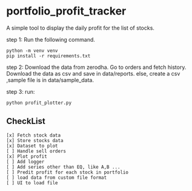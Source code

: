 # portfolio_profit_tracker

A simple tool to display the daily profit for the list of stocks.

step 1: Run the following command.

    python -m venv venv
    pip install -r requirements.txt

step 2: Download the data from zerodha. Go to orders and fetch history. Download the data as csv and save in data/reports.
else, create a csv ,sample file is in data/sample_data.

step 3: run:

    python profit_plotter.py

## CheckList

    [x] Fetch stock data
    [x] Store stocks data
    [x] Dataset to plot
    [ ] Handle sell orders
    [x] Plot profit
    [ ] Add logger
    [ ] Add series other than EQ, like A,B ...
    [ ] Predit profit for each stock in portfolio
    [ ] load data from custom file format
    [ ] UI to load file
